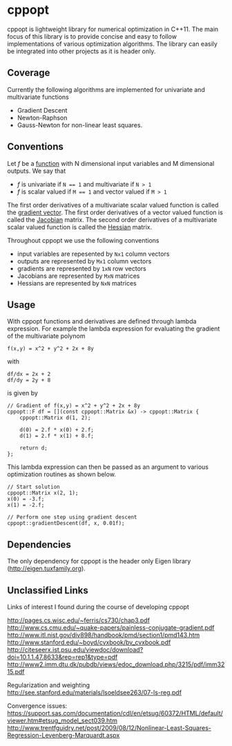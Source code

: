 # cppopt

cppopt is lightweight library for numerical optimization in C++11. The main focus of this library is to provide concise and easy to follow implementations of various optimization algorithms. The library can easily be integrated into other projects as it is header only.

## Coverage

Currently the following algorithms are implemented for univariate and multivariate functions
 - Gradient Descent
 - Newton-Raphson
 - Gauss-Newton for non-linear least squares.

## Conventions

Let *f* be a [function](http://en.wikipedia.org/wiki/Function_(mathematics)) with N dimensional input variables and M dimensional outputs. 
We say that 
 - *f* is univariate if `N == 1` and multivariate if `N > 1`
 - *f* is scalar valued if `M == 1` and vector valued if `M > 1`

The first order derivatives of a multivariate scalar valued function is called the [gradient vector](http://en.wikipedia.org/wiki/Gradient). 
The first order derivatives of a vector valued function is called the [Jacobian](http://de.wikipedia.org/wiki/Jacobi-Matrix) matrix. 
The second order derivatives of a multivariate scalar valued function is called the [Hessian](http://en.wikipedia.org/wiki/Hessian_matrix) matrix.

Throughout cppopt we use the following conventions
 - input variables are repesented by `Nx1` column vectors
 - outputs are represented by `Mx1` column vectors
 - gradients are represented by `1xN` row vectors
 - Jacobians are represented by `MxN` matrices
 - Hessians are represented by `NxN` matrices

## Usage

With cppopt functions and derivatives are defined through lambda expression. For example the lambda expression for evaluating the gradient of the multivariate polynom
    
    f(x,y) = x^2 + y^2 + 2x + 8y

with 

    df/dx = 2x + 2
    df/dy = 2y + 8

is given by

    // Gradient of f(x,y) = x^2 + y^2 + 2x + 8y
    cppopt::F df = [](const cppopt::Matrix &x) -> cppopt::Matrix {
        cppopt::Matrix d(1, 2);
        
        d(0) = 2.f * x(0) + 2.f;
        d(1) = 2.f * x(1) + 8.f;
        
        return d;
    };


This lambda expression can then be passed as an argument to various optimization routines as shown below.

    // Start solution
    cppopt::Matrix x(2, 1);
    x(0) = -3.f;
    x(1) = -2.f;

    // Perform one step using gradient descent
    cppopt::gradientDescent(df, x, 0.01f);


## Dependencies

The only dependency for cppopt is the header only Eigen library (http://eigen.tuxfamily.org).

## Unclassified Links
Links of interest I found during the course of developing cppopt

http://pages.cs.wisc.edu/~ferris/cs730/chap3.pdf
http://www.cs.cmu.edu/~quake-papers/painless-conjugate-gradient.pdf
http://www.itl.nist.gov/div898/handbook/pmd/section1/pmd143.htm
http://www.stanford.edu/~boyd/cvxbook/bv_cvxbook.pdf
http://citeseerx.ist.psu.edu/viewdoc/download?doi=10.1.1.47.8633&rep=rep1&type=pdf
http://www2.imm.dtu.dk/pubdb/views/edoc_download.php/3215/pdf/imm3215.pdf

Regularization and weighting
http://see.stanford.edu/materials/lsoeldsee263/07-ls-reg.pdf

Convergence issues:
https://support.sas.com/documentation/cdl/en/etsug/60372/HTML/default/viewer.htm#etsug_model_sect039.htm
http://www.trentfguidry.net/post/2009/08/12/Nonlinear-Least-Squares-Regression-Levenberg-Marquardt.aspx